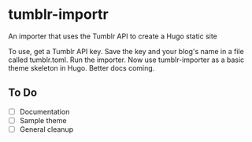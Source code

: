 # tumblr-importr
An importer that uses the Tumblr API to create a Hugo static site

To use, get a Tumblr API key. Save the key and your blog's name in a file called tumblr.toml. Run the importer. Now use tumblr-importer as a basic theme skeleton in Hugo. Better docs coming.

## To Do
- [ ] Documentation
- [ ] Sample theme
- [ ] General cleanup

